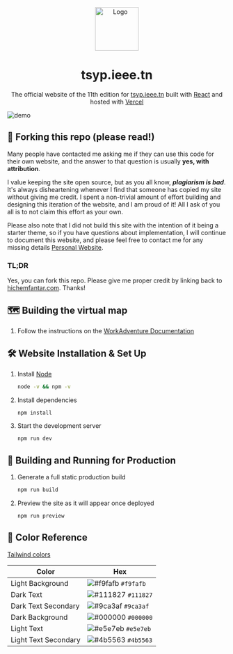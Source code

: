 <div align="center">
  <img alt="Logo" src="https://i.imgur.com/JqQ1GXu.png" width="100" />
</div>
<h1 align="center">
  tsyp.ieee.tn
</h1>
<p align="center">
  The official website of the 11th edition for <a href="https://tsyp11.vercel.app/" target="_blank">tsyp.ieee.tn</a> built with <a href="https://www.react.dev/" target="_blank">React</a> and hosted with <a href="https://www.vercel.com/" target="_blank">Vercel</a>
</p>

![demo](https://i.imgur.com/aadOMfQ.png)

## 🚨 Forking this repo (please read!)

Many people have contacted me asking me if they can use this code for their own website, and the answer to that question is usually **yes, with attribution**.

I value keeping the site open source, but as you all know, _**plagiarism is bad**_. It's always disheartening whenever I find that someone has copied my site without giving me credit. I spent a non-trivial amount of effort building and designing this iteration of the website, and I am proud of it! All I ask of you all is to not claim this effort as your own.

Please also note that I did not build this site with the intention of it being a starter theme, so if you have questions about implementation, I will continue to document this website, and please feel free to contact me for any missing details [Personal Website](https://www.hichemfantar.com/).

### TL;DR

Yes, you can fork this repo. Please give me proper credit by linking back to [hichemfantar.com](https://www.hichemfantar.com/). Thanks!

## 🗺️ Building the virtual map

1. Follow the instructions on the [WorkAdventure Documentation](https://docs.workadventu.re/)

## 🛠 Website Installation & Set Up

1. Install [Node](https://nodejs.org/en)

   ```sh
   node -v && npm -v
   ```

2. Install dependencies

   ```sh
   npm install
   ```

3. Start the development server

   ```sh
   npm run dev
   ```

## 🚀 Building and Running for Production

1. Generate a full static production build

   ```sh
   npm run build
   ```

1. Preview the site as it will appear once deployed

   ```sh
   npm run preview
   ```

## 🎨 Color Reference

[Tailwind colors](https://tailwindcss.com/docs/customizing-colors/)

| Color                | Hex                                                                |
| -------------------- | ------------------------------------------------------------------ |
| Light Background     | ![#f9fafb](https://via.placeholder.com/10/f9fafb?text=+) `#f9fafb` |
| Dark Text            | ![#111827](https://via.placeholder.com/10/111827?text=+) `#111827` |
| Dark Text Secondary  | ![#9ca3af](https://via.placeholder.com/10/9ca3af?text=+) `#9ca3af` |
| Dark Background      | ![#000000](https://via.placeholder.com/10/000000?text=+) `#000000` |
| Light Text           | ![#e5e7eb](https://via.placeholder.com/10/e5e7eb?text=+) `#e5e7eb` |
| Light Text Secondary | ![#4b5563](https://via.placeholder.com/10/4b5563?text=+) `#4b5563` |
